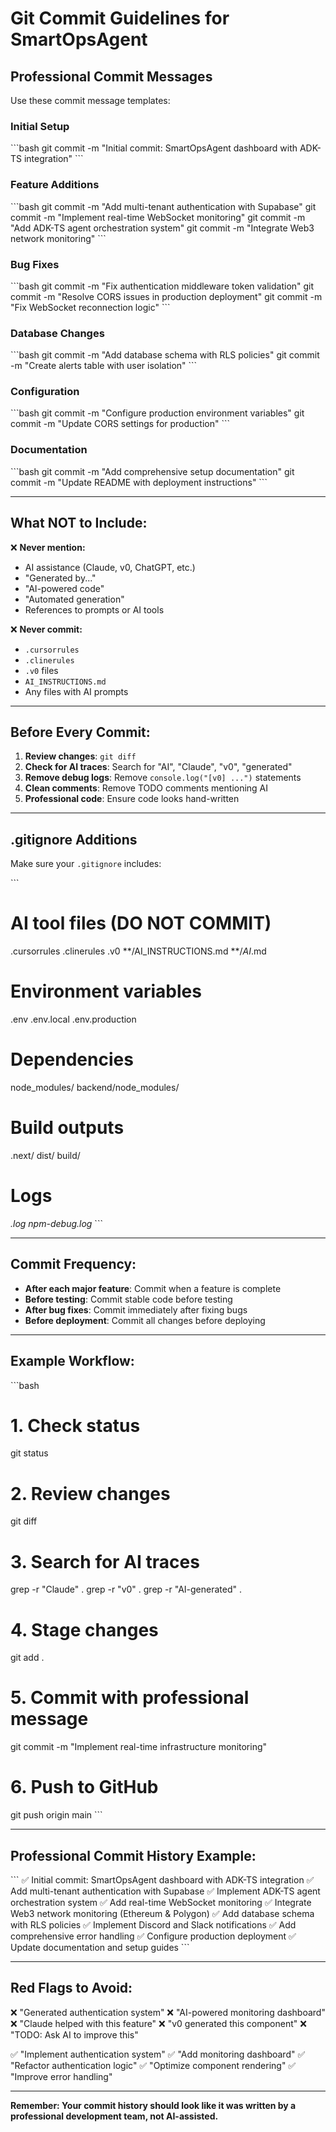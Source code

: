 # Git Commit Guidelines for SmartOpsAgent

## Professional Commit Messages

Use these commit message templates:

### Initial Setup
\`\`\`bash
git commit -m "Initial commit: SmartOpsAgent dashboard with ADK-TS integration"
\`\`\`

### Feature Additions
\`\`\`bash
git commit -m "Add multi-tenant authentication with Supabase"
git commit -m "Implement real-time WebSocket monitoring"
git commit -m "Add ADK-TS agent orchestration system"
git commit -m "Integrate Web3 network monitoring"
\`\`\`

### Bug Fixes
\`\`\`bash
git commit -m "Fix authentication middleware token validation"
git commit -m "Resolve CORS issues in production deployment"
git commit -m "Fix WebSocket reconnection logic"
\`\`\`

### Database Changes
\`\`\`bash
git commit -m "Add database schema with RLS policies"
git commit -m "Create alerts table with user isolation"
\`\`\`

### Configuration
\`\`\`bash
git commit -m "Configure production environment variables"
git commit -m "Update CORS settings for production"
\`\`\`

### Documentation
\`\`\`bash
git commit -m "Add comprehensive setup documentation"
git commit -m "Update README with deployment instructions"
\`\`\`

---

## What NOT to Include:

❌ **Never mention:**
- AI assistance (Claude, v0, ChatGPT, etc.)
- "Generated by..."
- "AI-powered code"
- "Automated generation"
- References to prompts or AI tools

❌ **Never commit:**
- `.cursorrules`
- `.clinerules`
- `.v0` files
- `AI_INSTRUCTIONS.md`
- Any files with AI prompts

---

## Before Every Commit:

1. **Review changes**: `git diff`
2. **Check for AI traces**: Search for "AI", "Claude", "v0", "generated"
3. **Remove debug logs**: Remove `console.log("[v0] ...")` statements
4. **Clean comments**: Remove TODO comments mentioning AI
5. **Professional code**: Ensure code looks hand-written

---

## .gitignore Additions

Make sure your `.gitignore` includes:

\`\`\`
# AI tool files (DO NOT COMMIT)
.cursorrules
.clinerules
.v0
**/AI_INSTRUCTIONS.md
**/*_AI_*.md

# Environment variables
.env
.env.local
.env.production

# Dependencies
node_modules/
backend/node_modules/

# Build outputs
.next/
dist/
build/

# Logs
*.log
npm-debug.log*
\`\`\`

---

## Commit Frequency:

- **After each major feature**: Commit when a feature is complete
- **Before testing**: Commit stable code before testing
- **After bug fixes**: Commit immediately after fixing bugs
- **Before deployment**: Commit all changes before deploying

---

## Example Workflow:

\`\`\`bash
# 1. Check status
git status

# 2. Review changes
git diff

# 3. Search for AI traces
grep -r "Claude" .
grep -r "v0" .
grep -r "AI-generated" .

# 4. Stage changes
git add .

# 5. Commit with professional message
git commit -m "Implement real-time infrastructure monitoring"

# 6. Push to GitHub
git push origin main
\`\`\`

---

## Professional Commit History Example:

\`\`\`
✅ Initial commit: SmartOpsAgent dashboard with ADK-TS integration
✅ Add multi-tenant authentication with Supabase
✅ Implement ADK-TS agent orchestration system
✅ Add real-time WebSocket monitoring
✅ Integrate Web3 network monitoring (Ethereum & Polygon)
✅ Add database schema with RLS policies
✅ Implement Discord and Slack notifications
✅ Add comprehensive error handling
✅ Configure production deployment
✅ Update documentation and setup guides
\`\`\`

---

## Red Flags to Avoid:

❌ "Generated authentication system"
❌ "AI-powered monitoring dashboard"
❌ "Claude helped with this feature"
❌ "v0 generated this component"
❌ "TODO: Ask AI to improve this"

✅ "Implement authentication system"
✅ "Add monitoring dashboard"
✅ "Refactor authentication logic"
✅ "Optimize component rendering"
✅ "Improve error handling"

---

**Remember: Your commit history should look like it was written by a professional development team, not AI-assisted.**
